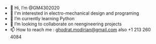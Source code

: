 - 👋 Hi, I’m @GM4302020
- 👀 I'm interested in electro-mechanical design and programing
- 🌱 I’m currently learning Python
- 💞️ I’m looking to collaborate on reengineering projects
- 📫 How to reach me : ghodrat.modirian@gmail.com also +1 213 260 4084

<!---
GM4302020/GM4302020 is a ✨ special ✨ repository because its `README.md` (this file) appears on your GitHub profile.
You can click the Preview link to take a look at your changes.
--->
